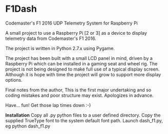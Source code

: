 # F1Dash
Codemaster's F1 2016 UDP Telemetry System for Raspberry Pi

A small project to use a Raspberry Pi [2 or 3] as a device to display telemetry data from Codemaster's F1 2016.

The project is written in Python 2.7.x using Pygame.

The project has been built with a small LCD panel in mind, driven by a Raspberry Pi which can be installed in a gaming seat and wheel rig.   The project is not being designed to make full use of a typical display screen.  Although it is hope with time the project will grow to support more display options.

Final notes from the author,
This is the first major undertaking and so coding mistakes and poor structure may exist.
Apologizes in advance.

Have... fun! 
Get those lap times down :-)

__Installation__
  Copy all .py python files to a user defined directory.
  Copy the supplied TrueType font to the system default font path.
  Launch dash_f1.py, eg python dash_f1.py 
